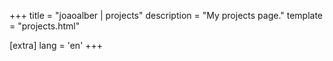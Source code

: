 +++
title = "joaoalber | projects"
description = "My projects page."
template = "projects.html"

[extra]
lang = 'en'
+++
